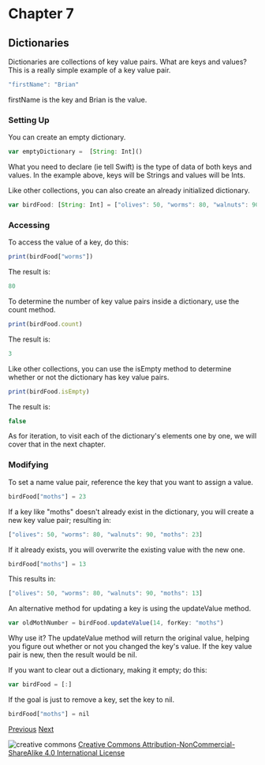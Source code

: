 # Chapter 7
## Dictionaries

Dictionaries are collections of key value pairs. What are keys and values?
This is a really simple example of a key value pair.

```javascript
"firstName": "Brian"
```

firstName is the key and Brian is the value.

### Setting Up

You can create an empty dictionary.

```javascript
var emptyDictionary =  [String: Int]()

```

What you need to declare (ie tell Swift) is the type of data of both keys and values. In the example above, keys will be Strings and values will be Ints.

Like other collections, you can also create an already initialized dictionary.

```javascript
var birdFood: [String: Int] = ["olives": 50, "worms": 80, "walnuts": 90]
```


### Accessing

To access the value of a key, do this:

```javascript
print(birdFood["worms"])
```

The result is:

```javascript
80
```

To determine the number of key value pairs inside a dictionary, use the count method.

```javascript
print(birdFood.count)
```

The result is:

```javascript
3
```

Like other collections, you can use the isEmpty method to determine whether or not the dictionary has key value pairs.

```javascript
print(birdFood.isEmpty)
```

The result is:

```javascript
false
```

As for iteration, to visit each of the dictionary's elements one by one, we will cover that in the next chapter.

### Modifying

To set a name value pair, reference the key that you want to assign a value.

```javascript
birdFood["moths"] = 23
```

If a key like "moths" doesn't already exist in the dictionary, you will create a new key value pair; resulting in:

```javascript
["olives": 50, "worms": 80, "walnuts": 90, "moths": 23]
```

If it already exists, you will overwrite the existing value with the new one.

```javascript
birdFood["moths"] = 13
```

This results in:

```javascript
["olives": 50, "worms": 80, "walnuts": 90, "moths": 13]
```

An alternative method for updating a key is using the updateValue method.

```javascript
var oldMothNumber = birdFood.updateValue(14, forKey: "moths")
```

Why use it? The updateValue method will return the original value, helping you figure out whether or not you changed the key's value. If the key value pair is new, then the result would be nil.

If you want to clear out a dictionary, making it empty; do this:

```javascript
var birdFood = [:]
```

If the goal is just to remove a key, set the key to nil.

```javascript
birdFood["moths"] = nil
```

[Previous](06.md) [Next](08.md)

![creative commons](https://i.creativecommons.org/l/by-nc-sa/4.0/88x31.png)
[Creative Commons Attribution-NonCommercial-ShareAlike 4.0 International License](http://creativecommons.org/licenses/by-nc-sa/4.0/)
